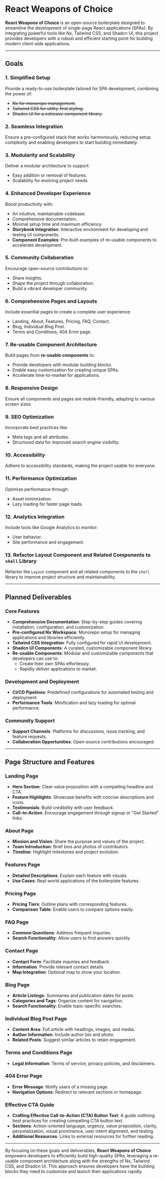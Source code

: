 # React Weapons of Choice

**React Weapons of Choice** is an open-source boilerplate designed to streamline the development of single-page React applications (SPAs). By integrating powerful tools like Nx, Tailwind CSS, and Shadcn UI, this project provides developers with a robust and efficient starting point for building modern client-side applications.

---

## Goals

### 1. Simplified Setup

Provide a ready-to-use boilerplate tailored for SPA development, combining the power of:

- ~~Nx for monorepo management.~~
- ~~Tailwind CSS for utility-first styling.~~
- ~~Shadcn UI for a cohesive component library.~~

### 2. Seamless Integration

Ensure a pre-configured stack that works harmoniously, reducing setup complexity and enabling developers to start building immediately.

### 3. Modularity and Scalability

Deliver a modular architecture to support:

- Easy addition or removal of features.
- Scalability for evolving project needs.

### 4. Enhanced Developer Experience

Boost productivity with:

- An intuitive, maintainable codebase.
- Comprehensive documentation.
- Minimal setup time and maximum efficiency.
- **Storybook Integration**: Interactive environment for developing and testing UI components.
- **Component Examples**: Pre-built examples of re-usable components to accelerate development.

### 5. Community Collaboration

Encourage open-source contributions to:

- Share insights.
- Shape the project through collaboration.
- Build a vibrant developer community.

### 6. Comprehensive Pages and Layouts

Include essential pages to create a complete user experience:

- Landing, About, Features, Pricing, FAQ, Contact.
- Blog, Individual Blog Post.
- Terms and Conditions, 404 Error page.

### 7. Re-usable Component Architecture

Build pages from **re-usable components** to:

- Provide developers with modular building blocks.
- Enable easy customization for creating unique SPAs.
- Accelerate time-to-market for applications.

### 8. Responsive Design

Ensure all components and pages are mobile-friendly, adapting to various screen sizes.

### 9. SEO Optimization

Incorporate best practices like:

- Meta tags and alt attributes.
- Structured data for improved search engine visibility.

### 10. Accessibility

Adhere to accessibility standards, making the project usable for everyone.

### 11. Performance Optimization

Optimize performance through:

- Asset minimization.
- Lazy loading for faster page loads.

### 12. Analytics Integration

Include tools like Google Analytics to monitor:

- User behavior.
- Site performance and engagement.

### 13. Refactor Layout Component and Related Components to `shell` Library

Refactor the `Layout` component and all related components to the `shell` library to improve project structure and maintainability.

---

## Planned Deliverables

### Core Features

- **Comprehensive Documentation**: Step-by-step guides covering installation, configuration, and customization.
- **Pre-configured Nx Workspace**: Monorepo setup for managing applications and libraries efficiently.
- **Tailwind CSS Integration**: Fully configured for rapid UI development.
- **Shadcn UI Components**: A curated, customizable component library.
- **Re-usable Components**: Modular and customizable components that developers can use to:
  - Create their own SPAs effortlessly.
  - Rapidly deliver applications to market.

### Development and Deployment

- **CI/CD Pipelines**: Predefined configurations for automated testing and deployment.
- **Performance Tools**: Minification and lazy loading for optimal performance.

### Community Support

- **Support Channels**: Platforms for discussions, issue tracking, and feature requests.
- **Collaboration Opportunities**: Open-source contributions encouraged.

---

## Page Structure and Features

### Landing Page

- **Hero Section**: Clear value proposition with a compelling headline and CTA.
- **Feature Highlights**: Showcase benefits with concise descriptions and icons.
- **Testimonials**: Build credibility with user feedback.
- **Call-to-Action**: Encourage engagement through signup or "Get Started" links.

### About Page

- **Mission and Vision**: Share the purpose and values of the project.
- **Team Introduction**: Brief bios and photos of contributors.
- **Timeline**: Highlight milestones and project evolution.

### Features Page

- **Detailed Descriptions**: Explain each feature with visuals.
- **Use Cases**: Real-world applications of the boilerplate features.

### Pricing Page

- **Pricing Tiers**: Outline plans with corresponding features.
- **Comparison Table**: Enable users to compare options easily.

### FAQ Page

- **Common Questions**: Address frequent inquiries.
- **Search Functionality**: Allow users to find answers quickly.

### Contact Page

- **Contact Form**: Facilitate inquiries and feedback.
- **Information**: Provide relevant contact details.
- **Map Integration**: Optional map to show your location.

### Blog Page

- **Article Listings**: Summaries and publication dates for posts.
- **Categories and Tags**: Organize content for navigation.
- **Search Functionality**: Enable topic-specific searches.

### Individual Blog Post Page

- **Content Area**: Full article with headings, images, and media.
- **Author Information**: Include author bio and photo.
- **Related Posts**: Suggest similar articles to retain engagement.

### Terms and Conditions Page

- **Legal Information**: Terms of service, privacy policies, and disclaimers.

### 404 Error Page

- **Error Message**: Notify users of a missing page.
- **Navigation Options**: Redirect to relevant sections or homepage.

### Effective CTA Guide

- **Crafting Effective Call-to-Action (CTA) Button Text**: A guide outlining best practices for creating compelling CTA button text.
- **Sections**: Action-oriented language, urgency, value proposition, clarity, personalization, visual prominence, user intent alignment, and testing.
- **Additional Resources**: Links to external resources for further reading.

---

By focusing on these goals and deliverables, **React Weapons of Choice** empowers developers to efficiently build high-quality SPAs, leveraging a re-usable component architecture along with the strengths of Nx, Tailwind CSS, and Shadcn UI. This approach ensures developers have the building blocks they need to customize and launch their applications rapidly.
